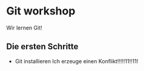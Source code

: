 # Git workshop

Wir lernen Git!

## Die ersten Schritte

- Git installieren
Ich erzeuge einen Konflikt!!!!!11!!11!
